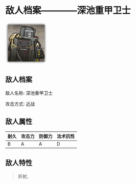 # 敌人档案————深池重甲卫士

![深池重甲卫士](./eneIcons/深池重甲卫士.png)

## 敌人档案

敌人名称: 深池重甲卫士

攻击方式: 近战

## 敌人属性

| 耐久      | 攻击力  | 防御力 | 法术抗性 |
|---------|------|-----|------|
| B | A | A | D |

## 敌人特性
> 折射,
